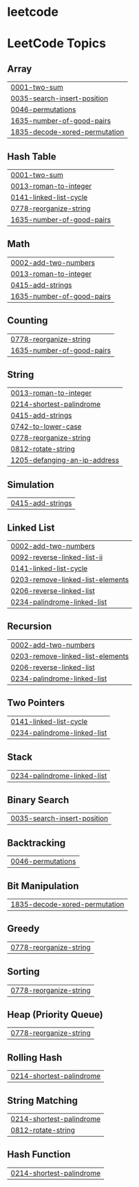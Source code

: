 # leetcode
<!---LeetCode Topics Start-->
# LeetCode Topics
## Array
|  |
| ------- |
| [0001-two-sum](https://github.com/Sivabharathi58/leetcode/tree/master/0001-two-sum) |
| [0035-search-insert-position](https://github.com/Sivabharathi58/leetcode/tree/master/0035-search-insert-position) |
| [0046-permutations](https://github.com/Sivabharathi58/leetcode/tree/master/0046-permutations) |
| [1635-number-of-good-pairs](https://github.com/Sivabharathi58/leetcode/tree/master/1635-number-of-good-pairs) |
| [1835-decode-xored-permutation](https://github.com/Sivabharathi58/leetcode/tree/master/1835-decode-xored-permutation) |
## Hash Table
|  |
| ------- |
| [0001-two-sum](https://github.com/Sivabharathi58/leetcode/tree/master/0001-two-sum) |
| [0013-roman-to-integer](https://github.com/Sivabharathi58/leetcode/tree/master/0013-roman-to-integer) |
| [0141-linked-list-cycle](https://github.com/Sivabharathi58/leetcode/tree/master/0141-linked-list-cycle) |
| [0778-reorganize-string](https://github.com/Sivabharathi58/leetcode/tree/master/0778-reorganize-string) |
| [1635-number-of-good-pairs](https://github.com/Sivabharathi58/leetcode/tree/master/1635-number-of-good-pairs) |
## Math
|  |
| ------- |
| [0002-add-two-numbers](https://github.com/Sivabharathi58/leetcode/tree/master/0002-add-two-numbers) |
| [0013-roman-to-integer](https://github.com/Sivabharathi58/leetcode/tree/master/0013-roman-to-integer) |
| [0415-add-strings](https://github.com/Sivabharathi58/leetcode/tree/master/0415-add-strings) |
| [1635-number-of-good-pairs](https://github.com/Sivabharathi58/leetcode/tree/master/1635-number-of-good-pairs) |
## Counting
|  |
| ------- |
| [0778-reorganize-string](https://github.com/Sivabharathi58/leetcode/tree/master/0778-reorganize-string) |
| [1635-number-of-good-pairs](https://github.com/Sivabharathi58/leetcode/tree/master/1635-number-of-good-pairs) |
## String
|  |
| ------- |
| [0013-roman-to-integer](https://github.com/Sivabharathi58/leetcode/tree/master/0013-roman-to-integer) |
| [0214-shortest-palindrome](https://github.com/Sivabharathi58/leetcode/tree/master/0214-shortest-palindrome) |
| [0415-add-strings](https://github.com/Sivabharathi58/leetcode/tree/master/0415-add-strings) |
| [0742-to-lower-case](https://github.com/Sivabharathi58/leetcode/tree/master/0742-to-lower-case) |
| [0778-reorganize-string](https://github.com/Sivabharathi58/leetcode/tree/master/0778-reorganize-string) |
| [0812-rotate-string](https://github.com/Sivabharathi58/leetcode/tree/master/0812-rotate-string) |
| [1205-defanging-an-ip-address](https://github.com/Sivabharathi58/leetcode/tree/master/1205-defanging-an-ip-address) |
## Simulation
|  |
| ------- |
| [0415-add-strings](https://github.com/Sivabharathi58/leetcode/tree/master/0415-add-strings) |
## Linked List
|  |
| ------- |
| [0002-add-two-numbers](https://github.com/Sivabharathi58/leetcode/tree/master/0002-add-two-numbers) |
| [0092-reverse-linked-list-ii](https://github.com/Sivabharathi58/leetcode/tree/master/0092-reverse-linked-list-ii) |
| [0141-linked-list-cycle](https://github.com/Sivabharathi58/leetcode/tree/master/0141-linked-list-cycle) |
| [0203-remove-linked-list-elements](https://github.com/Sivabharathi58/leetcode/tree/master/0203-remove-linked-list-elements) |
| [0206-reverse-linked-list](https://github.com/Sivabharathi58/leetcode/tree/master/0206-reverse-linked-list) |
| [0234-palindrome-linked-list](https://github.com/Sivabharathi58/leetcode/tree/master/0234-palindrome-linked-list) |
## Recursion
|  |
| ------- |
| [0002-add-two-numbers](https://github.com/Sivabharathi58/leetcode/tree/master/0002-add-two-numbers) |
| [0203-remove-linked-list-elements](https://github.com/Sivabharathi58/leetcode/tree/master/0203-remove-linked-list-elements) |
| [0206-reverse-linked-list](https://github.com/Sivabharathi58/leetcode/tree/master/0206-reverse-linked-list) |
| [0234-palindrome-linked-list](https://github.com/Sivabharathi58/leetcode/tree/master/0234-palindrome-linked-list) |
## Two Pointers
|  |
| ------- |
| [0141-linked-list-cycle](https://github.com/Sivabharathi58/leetcode/tree/master/0141-linked-list-cycle) |
| [0234-palindrome-linked-list](https://github.com/Sivabharathi58/leetcode/tree/master/0234-palindrome-linked-list) |
## Stack
|  |
| ------- |
| [0234-palindrome-linked-list](https://github.com/Sivabharathi58/leetcode/tree/master/0234-palindrome-linked-list) |
## Binary Search
|  |
| ------- |
| [0035-search-insert-position](https://github.com/Sivabharathi58/leetcode/tree/master/0035-search-insert-position) |
## Backtracking
|  |
| ------- |
| [0046-permutations](https://github.com/Sivabharathi58/leetcode/tree/master/0046-permutations) |
## Bit Manipulation
|  |
| ------- |
| [1835-decode-xored-permutation](https://github.com/Sivabharathi58/leetcode/tree/master/1835-decode-xored-permutation) |
## Greedy
|  |
| ------- |
| [0778-reorganize-string](https://github.com/Sivabharathi58/leetcode/tree/master/0778-reorganize-string) |
## Sorting
|  |
| ------- |
| [0778-reorganize-string](https://github.com/Sivabharathi58/leetcode/tree/master/0778-reorganize-string) |
## Heap (Priority Queue)
|  |
| ------- |
| [0778-reorganize-string](https://github.com/Sivabharathi58/leetcode/tree/master/0778-reorganize-string) |
## Rolling Hash
|  |
| ------- |
| [0214-shortest-palindrome](https://github.com/Sivabharathi58/leetcode/tree/master/0214-shortest-palindrome) |
## String Matching
|  |
| ------- |
| [0214-shortest-palindrome](https://github.com/Sivabharathi58/leetcode/tree/master/0214-shortest-palindrome) |
| [0812-rotate-string](https://github.com/Sivabharathi58/leetcode/tree/master/0812-rotate-string) |
## Hash Function
|  |
| ------- |
| [0214-shortest-palindrome](https://github.com/Sivabharathi58/leetcode/tree/master/0214-shortest-palindrome) |
<!---LeetCode Topics End-->